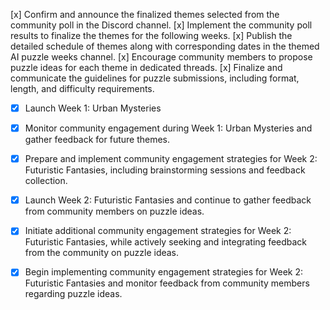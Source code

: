 [x] Confirm and announce the finalized themes selected from the community poll in the Discord channel.
[x] Implement the community poll results to finalize the themes for the following weeks.
[x] Publish the detailed schedule of themes along with corresponding dates in the themed AI puzzle weeks channel.
[x] Encourage community members to propose puzzle ideas for each theme in dedicated threads.
[x] Finalize and communicate the guidelines for puzzle submissions, including format, length, and difficulty requirements.

- [x] Launch Week 1: Urban Mysteries
- [x] Monitor community engagement during Week 1: Urban Mysteries and gather feedback for future themes.
- [x] Prepare and implement community engagement strategies for Week 2: Futuristic Fantasies, including brainstorming sessions and feedback collection.

- [x] Launch Week 2: Futuristic Fantasies and continue to gather feedback from community members on puzzle ideas.
- [x] Initiate additional community engagement strategies for Week 2: Futuristic Fantasies, while actively seeking and integrating feedback from the community on puzzle ideas.

- [x] Begin implementing community engagement strategies for Week 2: Futuristic Fantasies and monitor feedback from community members regarding puzzle ideas.